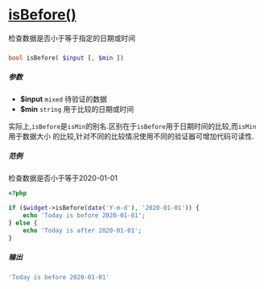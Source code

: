 [isBefore()](http://twinh.github.com/widget/api/isBefore)
=========================================================

检查数据是否小于等于指定的日期或时间

### 
```php
bool isBefore( $input [, $min ])
```

##### 参数
* **$input** `mixed` 待验证的数据
* **$min** `string` 用于比较的日期或时间


实际上,`isBefore`是`isMin`的别名.区别在于`isBefore`用于日期时间的比较,而`isMin`用于数据大小
的比较,针对不同的比较情况使用不同的验证器可增加代码可读性.


##### 范例
检查数据是否小于等于2020-01-01
```php
<?php
 
if ($widget->isBefore(date('Y-m-d'), '2020-01-01')) {
    echo 'Today is before 2020-01-01';
} else {
    echo 'Today is after 2020-01-01';
}
```
##### 输出
```php
'Today is before 2020-01-01'
```
